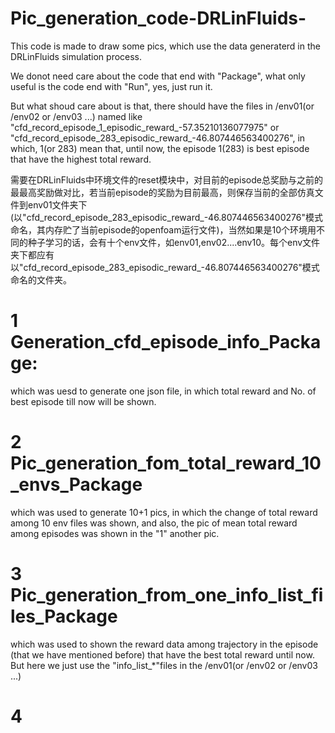 # Pic_generation_code-DRLinFluids-
This code is made to draw some pics, which use the data generaterd in the DRLinFluids simulation process.

We donot need care about the code that end with "Package", what only useful is the code end with "Run", yes, just run it. 

But what shoud care about is that, there should have the files in /env01(or /env02 or /env03 ...) named like "cfd_record_episode_1_episodic_reward_-57.35210136077975" or "cfd_record_episode_283_episodic_reward_-46.807446563400276", in which, 1(or 283) mean that, until now, the episode 1(283) is best episode that have the highest total reward.

需要在DRLinFluids中环境文件的reset模块中，对目前的episode总奖励与之前的最最高奖励做对比，若当前episode的奖励为目前最高，则保存当前的全部仿真文件到env01文件夹下(以"cfd_record_episode_283_episodic_reward_-46.807446563400276"模式命名，其内存贮了当前episode的openfoam运行文件)，当然如果是10个环境用不同的种子学习的话，会有十个env文件，如env01,env02....env10。每个env文件夹下都应有以"cfd_record_episode_283_episodic_reward_-46.807446563400276"模式命名的文件夹。


# 1 Generation_cfd_episode_info_Package:
which was uesd to generate one json file, in which total reward and No. of best episode till now will be shown.

# 2 Pic_generation_fom_total_reward_10_envs_Package #
which was used to generate 10+1 pics, in which the change of total reward among 10 env files was shown, and also, the pic of mean total reward among episodes was shown in the "1" another pic.

# 3 Pic_generation_from_one_info_list_files_Package #
which was used to shown the reward data among trajectory in the episode (that we have mentioned before) that have the best total reward until now. But here we just use the "info_list_*"files in the /env01(or /env02 or /env03 ...)

# 4  #
